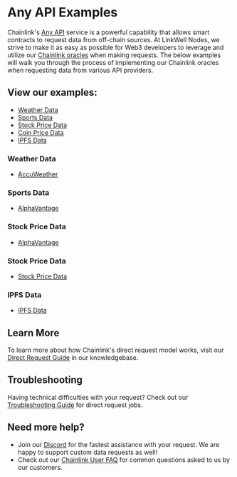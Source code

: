 # Any API Examples 
Chainlink's [Any API](https://docs.chain.link/any-api/introduction) service is a powerful capability that allows smart contracts to request data from off-chain sources. At LinkWell Nodes, we strive to make it as easy as possible for Web3 developers to leverage and utilize our [Chainlink oracles](https://chain.link/education/blockchain-oracles) when making requests. The below examples will walk you through the process of implementing our Chainlink oracles when requesting data from various API providers.

## View our examples:

* [Weather Data](#Weather-Data)
* [Sports Data](#Sports-Data)
* [Stock Price Data](#Stock-Price-Data)
* [Coin Price Data](#Coin-Price-Data)
* [IPFS Data](#IPFS-Data)

### Weather Data
* [AccuWeather](/services/direct-request-jobs/examples/weather-data/AccuWeather.md)

### Sports Data
* [AlphaVantage](/services/direct-request-jobs/examples/sports-data/SportsDataIO.md)

### Stock Price Data
* [AlphaVantage](/services/direct-request-jobs/examples/stock-price-data/Alpha-Vantage.md)

### Stock Price Data
* [Stock Price Data](/services/direct-request-jobs/examples/coin-price-data/.md)

### IPFS Data
* [IPFS Data](/services/direct-request-jobs/examples/.md)

## Learn More

To learn more about how Chainlink's direct request model works, visit our [Direct Request Guide](/knowledgebase/Direct-Request-Guide) in our knowledgebase.

## Troubleshooting

Having technical difficulties with your request? Check out our [Troubleshooting Guide](/knowledgebase/Chainlink-Users-FAQ?id=direct-request-job-troubleshooting) for direct request jobs.

## Need more help?
* Join our [Discord](https://discord.gg/AJ66pRz4) for the fastest assistance with your request. We are happy to support custom data requests as well!
* Check out our [Chainlink User FAQ](/knowledgebase/Chainlink-Users-FAQ "FAQ - Chainlink Data Consumers") for common questions asked to us by our customers.